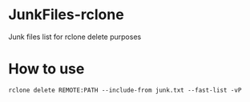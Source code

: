 # JunkFiles-rclone
Junk files list for rclone delete purposes

# How to use
`rclone delete REMOTE:PATH --include-from junk.txt --fast-list -vP`
